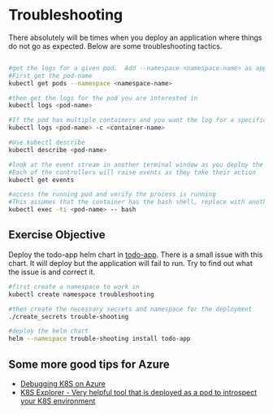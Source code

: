 # Troubleshooting #

There absolutely will be times when you deploy an application where things do not go as expected.  Below are some troubleshooting tactics.

```sh

#get the logs for a given pod.  Add --namespace <namespace-name> as appropriate
#First get the pod-name
kubectl get pods --namespace <namespace-name>

#then get the logs for the pod you are interested in
kubectl logs <pod-name>

#If the pod has multiple containers and you want the log for a specific container
kubectl logs <pod-name> -c <container-name>

#Use kubectl describe
kubectl describe <pod-name>

#look at the event stream in another terminal window as you deploy the application
#Each of the controllers will raise events as they take their action
kubectl get events

#access the running pod and verify the process is running
#This assumes that the container has the bash shell, replace with another command as appropriate
kubectl exec -ti <pod-name> -- bash

```

## Exercise Objective ##

Deploy the todo-app helm chart in [todo-app](./todo-app).  There is a small issue with this chart.  It will deploy but the application will fail to run.  Try to find out what the issue is and correct it.

```sh
#first create a namespace to work in
kubectl create namespace troubleshooting

#then create the necessary secrets and namespace for the deployment
./create_secrets trouble-shooting

#deploy the helm chart
helm --namespace trouble-shooting install todo-app

```

## Some more good tips for Azure ##

- [Debugging K8S on Azure](https://github.com/andyzhangx/Demo/blob/master/debug/README.md)
- [K8S Explorer - Very helpful tool that is deployed as a pod to introspect your K8S environment](https://github.com/kubernetes/kubernetes/tree/release-1.5/examples/explorer)
